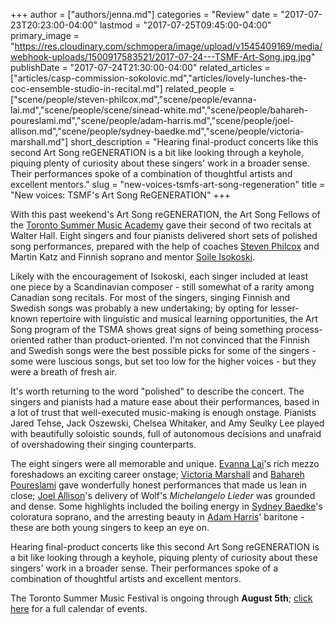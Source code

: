 +++
author = ["authors/jenna.md"]
categories = "Review"
date = "2017-07-23T20:23:00-04:00"
lastmod = "2017-07-25T09:45:00-04:00"
primary_image = "https://res.cloudinary.com/schmopera/image/upload/v1545409169/media/webhook-uploads/1500917583521/2017-07-24---TSMF-Art-Song.jpg.jpg"
publishDate = "2017-07-24T21:30:00-04:00"
related_articles = ["articles/casp-commission-sokolovic.md","articles/lovely-lunches-the-coc-ensemble-studio-in-recital.md"]
related_people = ["scene/people/steven-philcox.md","scene/people/evanna-lai.md","scene/people/scene/sinead-white.md","scene/people/bahareh-poureslami.md","scene/people/adam-harris.md","scene/people/joel-allison.md","scene/people/sydney-baedke.md","scene/people/victoria-marshall.md"]
short_description = "Hearing final-product concerts like this second Art Song reGENERATION is a bit like looking through a keyhole, piquing plenty of curiosity about these singers&#039; work in a broader sense. Their performances spoke of a combination of thoughtful artists and excellent mentors."
slug = "new-voices-tsmfs-art-song-regeneration"
title = "New voices: TSMF&#039;s Art Song ReGENERATION"
+++

With this past weekend's Art Song reGENERATION, the Art Song Fellows of the [Toronto Summer Music Academy](http://www.torontosummermusic.com/academy/artofsong/) gave their second of two recitals at Walter Hall. Eight singers and four pianists delivered short sets of polished song performances, prepared with the help of coaches [Steven Philcox](/scene/people/steven-philcox/) and Martin Katz and Finnish soprano and mentor [Soile Isokoski](https://en.wikipedia.org/wiki/Soile_Isokoski). 

Likely with the encouragement of Isokoski, each singer included at least one piece by a Scandinavian composer - still somewhat of a rarity among Canadian song recitals. For most of the singers, singing Finnish and Swedish songs was probably a new undertaking; by opting for lesser-known repertoire with linguistic and musical learning opportunities, the Art Song program of the TSMA shows great signs of being something process-oriented rather than product-oriented. I'm not convinced that the Finnish and Swedish songs were the best possible picks for some of the singers - some were luscious songs, but set too low for the higher voices - but they were a breath of fresh air.

It's worth returning to the word "polished" to describe the concert. The singers and pianists had a mature ease about their performances, based in a lot of trust that well-executed music-making is enough onstage. Pianists Jared Tehse, Jack Oszewski, Chelsea Whitaker, and Amy Seulky Lee played with beautifully soloistic sounds, full of autonomous decisions and unafraid of overshadowing their singing counterparts.

The eight singers were all memorable and unique. [Evanna Lai](/scene/people/evanna-lai/)'s rich mezzo foreshadows an exciting career onstage; [Victoria Marshall](/scene/people/victoria-marshall/) and [Bahareh Poureslami](/scene/people/bahareh-poureslami/) gave wonderfully honest performances that made us lean in close; [Joel Allison](/scene/people/joel-allison/)'s delivery of Wolf's *Michelangelo Lieder* was grounded and dense. Some highlights included the boiling energy in [Sydney Baedke](/scene/people/sydney-baedke/)'s coloratura soprano, and the arresting beauty in [Adam Harris](/scene/people/adam-harris/)' baritone - these are both young singers to keep an eye on.

Hearing final-product concerts like this second Art Song reGENERATION is a bit like looking through a keyhole, piquing plenty of curiosity about these singers' work in a broader sense. Their performances spoke of a combination of thoughtful artists and excellent mentors.

The Toronto Summer Music Festival is ongoing through **August 5th**; [click here](http://www.torontosummermusic.com/2017-festival/2017-calendar/) for a full calendar of events.
